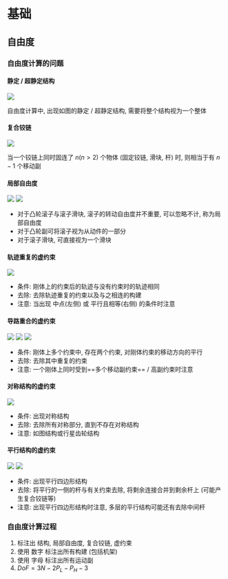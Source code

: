 # 基础

## 自由度
### 自由度计算的问题
#### 静定 / 超静定结构
![](./%E8%87%AA%E7%94%B1%E5%BA%A6_%E8%B6%85%E9%9D%99%E5%AE%9A%E7%BB%93%E6%9E%84.jpg)

自由度计算中, 出现如图的静定 / 超静定结构, 需要将整个结构视为一个整体

#### 复合铰链
![](./%E8%87%AA%E7%94%B1%E5%BA%A6_%E5%A4%8D%E5%90%88%E9%93%B0%E9%93%BE.jpg)

当一个铰链上同时固连了 $n(n>2)$ 个物体 (固定铰链, 滑块, 杆) 时, 则相当于有 $n-1$ 个移动副

#### 局部自由度
![](./%E8%87%AA%E7%94%B1%E5%BA%A6_%E5%B1%80%E9%83%A8%E8%87%AA%E7%94%B1%E5%BA%A6.jpg) 
![](./%E8%87%AA%E7%94%B1%E5%BA%A6_%E5%B1%80%E9%83%A8%E8%87%AA%E7%94%B1%E5%BA%A62.jpg)

* 对于凸轮滚子与滚子滑块, 滚子的转动自由度并不重要, 可以忽略不计, 称为局部自由度
* 对于凸轮副可将滚子视为从动件的一部分
* 对于滚子滑块, 可直接视为一个滑块

#### 轨迹重复的虚约束
![](./%E8%87%AA%E7%94%B1%E5%BA%A6_%E8%99%9A%E7%BA%A6%E6%9D%9F_%E8%BD%A8%E8%BF%B9%E9%87%8D%E5%A4%8D.jpg)

* 条件: 刚体上的约束后的轨迹与没有约束时的轨迹相同
* 去除: 去除轨迹重复的约束以及与之相连的构建
* 注意: 当出现 中点(左侧) 或 平行且相等(右侧) 的条件时注意

#### 导路重合的虚约束
![](./%E8%87%AA%E7%94%B1%E5%BA%A6_%E8%99%9A%E7%BA%A6%E6%9D%9F_%E5%AF%BC%E8%B7%AF%E9%87%8D%E5%90%881.jpg) 
![](./%E8%87%AA%E7%94%B1%E5%BA%A6_%E8%99%9A%E7%BA%A6%E6%9D%9F_%E5%AF%BC%E8%B7%AF%E9%87%8D%E5%90%882.jpg) 
![](./%E8%87%AA%E7%94%B1%E5%BA%A6_%E8%99%9A%E7%BA%A6%E6%9D%9F_%E5%AF%BC%E8%B7%AF%E9%87%8D%E5%90%883.gif)

* 条件: 刚体上多个约束中, 存在两个约束, 对刚体约束的移动方向的平行
* 去除: 去除其中重复的约束
* 注意: 一个刚体上同时受到==多个移动副约束== / 高副约束时注意

#### 对称结构的虚约束
![](./%E8%87%AA%E7%94%B1%E5%BA%A6_%E8%99%9A%E7%BA%A6%E6%9D%9F_%E5%AF%B9%E7%A7%B0%E7%BB%93%E6%9E%84.jpg)
* 条件: 出现对称结构
* 去除: 去除所有对称部分, 直到不存在对称结构
* 注意: 如图结构或行星齿轮结构

#### 平行结构的虚约束
![](./%E8%87%AA%E7%94%B1%E5%BA%A6_%E8%99%9A%E7%BA%A6%E6%9D%9F_%E5%B9%B3%E8%A1%8C%E7%BB%93%E6%9E%84.jpg) ![](./%E8%87%AA%E7%94%B1%E5%BA%A6_%E8%99%9A%E7%BA%A6%E6%9D%9F_%E5%B9%B3%E8%A1%8C%E7%BB%93%E6%9E%842.jpg)
* 条件: 出现平行四边形结构
* 去除: 将平行的一侧的杆与有关约束去除, 将剩余连接合并到剩余杆上 (可能产生复合铰链等)
* 注意: 出现平行四边形结构时注意, 多层的平行结构可能还有去除中间杆

### 自由度计算过程
1. 标注出 结构, 局部自由度, 复合铰链, 虚约束
1. 使用 数字 标注出所有构建 (包括机架)
1. 使用 字母 标注出所有运动副
1. $DoF=3N-2P_L-P_H-3$
